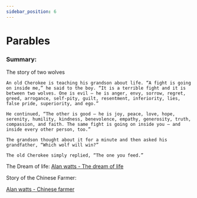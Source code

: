 ```yaml
---
sidebar_position: 6
---
```


# Parables

### Summary:

The story of two wolves
```
An old Cherokee is teaching his grandson about life. “A fight is going on inside me,” he said to the boy. “It is a terrible fight and it is between two wolves. One is evil – he is anger, envy, sorrow, regret, greed, arrogance, self-pity, guilt, resentment, inferiority, lies, false pride, superiority, and ego.”

He continued, “The other is good – he is joy, peace, love, hope, serenity, humility, kindness, benevolence, empathy, generosity, truth, compassion, and faith. The same fight is going on inside you – and inside every other person, too.”

The grandson thought about it for a minute and then asked his grandfather, “Which wolf will win?”

The old Cherokee simply replied, “The one you feed.”
```

The Dream of life:
[Alan watts - The dream of life](https://www.youtube.com/watch?v=wU0PYcCsL6o)

Story of the Chinese Farmer:

[Alan watts - Chinese farmer](https://www.youtube.com/watch?v=byQrdnq7_H0)


